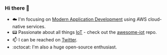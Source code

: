 ### Hi there 👋

- ☁️ I'm focusing on [Modern Application Development](https://pages.awscloud.com/rs/112-TZM-766/images/MAD_modern_application_eBook.pdf) using AWS cloud-native services.
- 📟 Passionate about all things [IoT](https://en.wikipedia.org/wiki/Internet_of_things) - check out the [awesome-iot](https://github.com/HQarroum/awesome-iot) repo.
- 📫 I can be reached on [Twitter](https://twitter.com/HalimQarroum).
- :octocat: I'm also a huge open-source enthusiast.

